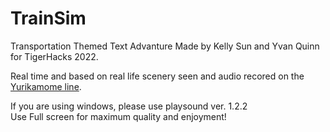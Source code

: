 # TrainSim
 Transportation Themed Text Advanture Made by Kelly Sun and Yvan Quinn for TigerHacks 2022.
 
 Real time and based on real life scenery seen and audio recored on the [Yurikamome line](https://www.youtube.com/watch?v=7iSOMLkFizU).
 
 

 If you are using windows, please use playsound ver. 1.2.2\
 Use Full screen for maximum quality and enjoyment!
